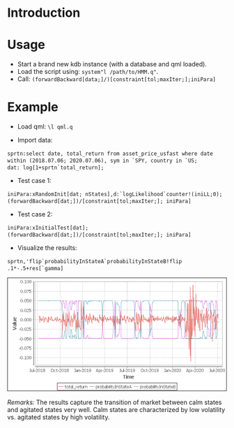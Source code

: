 # Introduction
# Usage
  * Start a brand new kdb instance (with a database and qml loaded).
  * Load the script using: `system"l /path/to/HMM.q"`.
  * Call: `(forwardBackward[data;]/)[constraint[tol;maxIter;];iniPara]`
# Example
 * Load qml:
  `\l qml.q`
  
 * Import data:
 ```
 sprtn:select date, total_return from asset_price_usfast where date within (2018.07.06; 2020.07.06), sym in `SPY, country in `US;
 dat: log[1+sprtn`total_return];
 ```
 
 * Test case 1:
```
iniPara:xRandomInit[dat; nStates],d:`logLikelihood`counter!(iniLL;0);
(forwardBackward[dat;])/[constraint[tol;maxIter;]; iniPara]
```
 
 * Test case 2:
```
iniPara:xInitialTest[dat];
(forwardBackward[dat;])/[constraint[tol;maxIter;]; iniPara]
```

* Visualize the results:
```
sprtn,'flip`probabilityInStateA`probabilityInStateB!flip .1*-.5+res[`gamma]
```

![alt text][logo]

[logo]: https://github.com/xzhang0514/portfolio-selection-models/blob/main/Hidden-Markov-Models/results-visualization "Regime-Switching"

*Remarks:* The results capture the transition of market between calm states and agitated states very well. Calm states are characterized by low volatility vs. agitated states by high volatility.    

